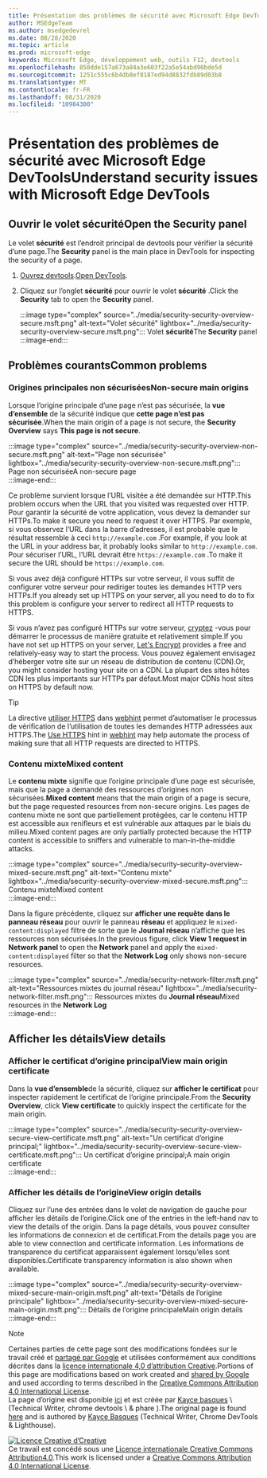 ```yaml
---
title: Présentation des problèmes de sécurité avec Microsoft Edge DevTools
author: MSEdgeTeam
ms.author: msedgedevrel
ms.date: 08/28/2020
ms.topic: article
ms.prod: microsoft-edge
keywords: Microsoft Edge, développement web, outils F12, devtools
ms.openlocfilehash: 850dde157a673a84a3e603f22a5e54abd90bde5d
ms.sourcegitcommit: 1251c555c6b4db8ef8187ed94d8832fdb89d03b8
ms.translationtype: MT
ms.contentlocale: fr-FR
ms.lasthandoff: 08/31/2020
ms.locfileid: "10984300"
---
```

<!-- Copyright Kayce Basques 

   Licensed under the Apache License, Version 2.0 (the "License");
   you may not use this file except in compliance with the License.
   You may obtain a copy of the License at

       https://www.apache.org/licenses/LICENSE-2.0

   Unless required by applicable law or agreed to in writing, software
   distributed under the License is distributed on an "AS IS" BASIS,
   WITHOUT WARRANTIES OR CONDITIONS OF ANY KIND, either express or implied.
   See the License for the specific language governing permissions and
   limitations under the License.  -->  





# <span data-ttu-id="86885-103">Présentation des problèmes de sécurité avec Microsoft Edge DevTools</span><span class="sxs-lookup"><span data-stu-id="86885-103">Understand security issues with Microsoft Edge DevTools</span></span>   

  

<!--Use the **Security** Panel in [Microsoft Edge DevTools][MicrosoftEdgeDevTools] to make sure HTTPS is properly implemented on a page.  See **Why HTTPS Matters** to learn why every website should be protected with HTTPS, even sites that do not handle sensitive user data.  -->  

<!--todo: add section when why-https is available -->  

## <span data-ttu-id="86885-104">Ouvrir le volet sécurité</span><span class="sxs-lookup"><span data-stu-id="86885-104">Open the Security panel</span></span>   

<span data-ttu-id="86885-105">Le volet **sécurité** est l’endroit principal de devtools pour vérifier la sécurité d’une page.</span><span class="sxs-lookup"><span data-stu-id="86885-105">The **Security** panel is the main place in DevTools for inspecting the security of a page.</span></span>  

1.  <span data-ttu-id="86885-106">[Ouvrez devtools][DevToolsOpen].</span><span class="sxs-lookup"><span data-stu-id="86885-106">[Open DevTools][DevToolsOpen].</span></span>  
1.  <span data-ttu-id="86885-107">Cliquez sur l’onglet **sécurité** pour ouvrir le volet **sécurité** .</span><span class="sxs-lookup"><span data-stu-id="86885-107">Click the **Security** tab to open the **Security** panel.</span></span>  
    
    :::image type="complex" source="../media/security-security-overview-secure.msft.png" alt-text="Volet sécurité" lightbox="../media/security-security-overview-secure.msft.png":::
       <span data-ttu-id="86885-109">Volet **sécurité**</span><span class="sxs-lookup"><span data-stu-id="86885-109">The **Security** panel</span></span>  
    :::image-end:::  
    
## <span data-ttu-id="86885-110">Problèmes courants</span><span class="sxs-lookup"><span data-stu-id="86885-110">Common problems</span></span>   

### <span data-ttu-id="86885-111">Origines principales non sécurisées</span><span class="sxs-lookup"><span data-stu-id="86885-111">Non-secure main origins</span></span>   

<span data-ttu-id="86885-112">Lorsque l’origine principale d’une page n’est pas sécurisée, la **vue d’ensemble** de la sécurité indique que **cette page n’est pas sécurisée**.</span><span class="sxs-lookup"><span data-stu-id="86885-112">When the main origin of a page is not secure, the **Security Overview** says **This page is not secure**.</span></span>  

:::image type="complex" source="../media/security-security-overview-non-secure.msft.png" alt-text="Page non sécurisée" lightbox="../media/security-security-overview-non-secure.msft.png":::
   <span data-ttu-id="86885-114">Page non sécurisée</span><span class="sxs-lookup"><span data-stu-id="86885-114">A non-secure page</span></span>  
:::image-end:::  

<span data-ttu-id="86885-115">Ce problème survient lorsque l’URL visitée a été demandée sur HTTP.</span><span class="sxs-lookup"><span data-stu-id="86885-115">This problem occurs when the URL that you visited was requested over HTTP.</span></span>  <span data-ttu-id="86885-116">Pour garantir la sécurité de votre application, vous devez la demander sur HTTPs.</span><span class="sxs-lookup"><span data-stu-id="86885-116">To make it secure you need to request it over HTTPS.</span></span>  <span data-ttu-id="86885-117">Par exemple, si vous observez l’URL dans la barre d’adresses, il est probable que le résultat ressemble à ceci `http://example.com` .</span><span class="sxs-lookup"><span data-stu-id="86885-117">For example, if you look at the URL in your address bar, it probably looks similar to `http://example.com`.</span></span>  <span data-ttu-id="86885-118">Pour sécuriser l’URL, l’URL devrait être `https://example.com` .</span><span class="sxs-lookup"><span data-stu-id="86885-118">To make it secure the URL should be `https://example.com`.</span></span>  

<span data-ttu-id="86885-119">Si vous avez déjà configuré HTTPs sur votre serveur, il vous suffit de configurer votre serveur pour rediriger toutes les demandes HTTP vers HTTPs.</span><span class="sxs-lookup"><span data-stu-id="86885-119">If you already set up HTTPS on your server, all you need to do to fix this problem is configure your server to redirect all HTTP requests to HTTPS.</span></span>  

<span data-ttu-id="86885-120">Si vous n’avez pas configuré HTTPs sur votre serveur, [cryptez][LetsEncrypt] -vous pour démarrer le processus de manière gratuite et relativement simple.</span><span class="sxs-lookup"><span data-stu-id="86885-120">If you have not set up HTTPS on your server, [Let's Encrypt][LetsEncrypt] provides a free and relatively-easy way to start the process.</span></span>  <span data-ttu-id="86885-121">Vous pouvez également envisagez d’héberger votre site sur un réseau de distribution de contenu (CDN).</span><span class="sxs-lookup"><span data-stu-id="86885-121">Or, you might consider hosting your site on a CDN.</span></span>  <span data-ttu-id="86885-122">La plupart des sites hôtes CDN les plus importants sur HTTPs par défaut.</span><span class="sxs-lookup"><span data-stu-id="86885-122">Most major CDNs host sites on HTTPS by default now.</span></span>  

> [!TIP]
> <span data-ttu-id="86885-123">La directive [utiliser HTTPS][WebhintUseHttps] dans [webhint][Webhint] permet d’automatiser le processus de vérification de l’utilisation de toutes les demandes HTTP adressées aux HTTPS.</span><span class="sxs-lookup"><span data-stu-id="86885-123">The [Use HTTPS][WebhintUseHttps] hint in [webhint][Webhint] may help automate the process of making sure that all HTTP requests are directed to HTTPS.</span></span>  

### <span data-ttu-id="86885-124">Contenu mixte</span><span class="sxs-lookup"><span data-stu-id="86885-124">Mixed content</span></span>   

<span data-ttu-id="86885-125">Le **contenu mixte** signifie que l’origine principale d’une page est sécurisée, mais que la page a demandé des ressources d’origines non sécurisées.</span><span class="sxs-lookup"><span data-stu-id="86885-125">**Mixed content** means that the main origin of a page is secure, but the page requested resources from non-secure origins.</span></span>  <span data-ttu-id="86885-126">Les pages de contenu mixte ne sont que partiellement protégées, car le contenu HTTP est accessible aux renifleurs et est vulnérable aux attaques par le biais du milieu.</span><span class="sxs-lookup"><span data-stu-id="86885-126">Mixed content pages are only partially protected because the HTTP content is accessible to sniffers and vulnerable to man-in-the-middle attacks.</span></span>  

:::image type="complex" source="../media/security-security-overview-mixed-secure.msft.png" alt-text="Contenu mixte" lightbox="../media/security-security-overview-mixed-secure.msft.png":::
   <span data-ttu-id="86885-128">Contenu mixte</span><span class="sxs-lookup"><span data-stu-id="86885-128">Mixed content</span></span>  
:::image-end:::  

<span data-ttu-id="86885-129">Dans la figure précédente, cliquez sur **afficher une requête dans le panneau réseau** pour ouvrir le panneau **réseau** et appliquez le `mixed-content:displayed` filtre de sorte que le **Journal réseau** n’affiche que les ressources non sécurisées.</span><span class="sxs-lookup"><span data-stu-id="86885-129">In the previous figure, click **View 1 request in Network panel** to open the **Network** panel and apply the `mixed-content:displayed` filter so that the **Network Log** only shows non-secure resources.</span></span>  

:::image type="complex" source="../media/security-network-filter.msft.png" alt-text="Ressources mixtes du journal réseau" lightbox="../media/security-network-filter.msft.png":::
   <span data-ttu-id="86885-131">Ressources mixtes du **Journal réseau**</span><span class="sxs-lookup"><span data-stu-id="86885-131">Mixed resources in the **Network Log**</span></span>  
:::image-end:::  

## <span data-ttu-id="86885-132">Afficher les détails</span><span class="sxs-lookup"><span data-stu-id="86885-132">View details</span></span>   

### <span data-ttu-id="86885-133">Afficher le certificat d’origine principal</span><span class="sxs-lookup"><span data-stu-id="86885-133">View main origin certificate</span></span>   

<span data-ttu-id="86885-134">Dans la **vue d’ensemble**de la sécurité, cliquez sur **afficher le certificat** pour inspecter rapidement le certificat de l’origine principale.</span><span class="sxs-lookup"><span data-stu-id="86885-134">From the **Security Overview**, click **View certificate** to quickly inspect the certificate for the main origin.</span></span>  

:::image type="complex" source="../media/security-security-overview-secure-view-certificate.msft.png" alt-text="Un certificat d’origine principal;" lightbox="../media/security-security-overview-secure-view-certificate.msft.png":::
   <span data-ttu-id="86885-136">Un certificat d’origine principal;</span><span class="sxs-lookup"><span data-stu-id="86885-136">A main origin certificate</span></span>  
:::image-end:::  

### <span data-ttu-id="86885-137">Afficher les détails de l’origine</span><span class="sxs-lookup"><span data-stu-id="86885-137">View origin details</span></span>   

<span data-ttu-id="86885-138">Cliquez sur l’une des entrées dans le volet de navigation de gauche pour afficher les détails de l’origine.</span><span class="sxs-lookup"><span data-stu-id="86885-138">Click one of the entries in the left-hand nav to view the details of the origin.</span></span>  <span data-ttu-id="86885-139">Dans la page détails, vous pouvez consulter les informations de connexion et de certificat.</span><span class="sxs-lookup"><span data-stu-id="86885-139">From the details page you are able to view connection and certificate information.</span></span>  <span data-ttu-id="86885-140">Les informations de transparence du certificat apparaissent également lorsqu’elles sont disponibles.</span><span class="sxs-lookup"><span data-stu-id="86885-140">Certificate transparency information is also shown when available.</span></span>  

:::image type="complex" source="../media/security-security-overview-mixed-secure-main-origin.msft.png" alt-text="Détails de l’origine principale" lightbox="../media/security-security-overview-mixed-secure-main-origin.msft.png":::
   <span data-ttu-id="86885-142">Détails de l’origine principale</span><span class="sxs-lookup"><span data-stu-id="86885-142">Main origin details</span></span>  
:::image-end:::  

<!--  
 


-->  

<!-- links -->  

[MicrosoftEdgeDevTools]: ../../devtools-guide-chromium.md "Outils de développement Microsoft Edge (chrome) | Documents Microsoft"  
[DevToolsOpen]: ../open.md "Ouvrez Microsoft Edge DevTools | Documents Microsoft"  


[LetsEncrypt]: https://letsencrypt.org "Utiliser des certificats SSL/TLS sans cryptage"  

[Webhint]: https://webhint.io "Astuce"  
[WebhintUseHttps]: https://webhint.io/docs/user-guide/hints/hint-https-only "Utiliser HTTPs | documentation webhint"  

<!--[mixed]: /web/fundamentals/security/prevent-mixed-content/what-is-mixed-content ""  -->

> [!NOTE]
> <span data-ttu-id="86885-148">Certaines parties de cette page sont des modifications fondées sur le travail créé et [partagé par Google][GoogleSitePolicies] et utilisées conformément aux conditions décrites dans la [licence internationale 4,0 d’attribution Creative][CCA4IL].</span><span class="sxs-lookup"><span data-stu-id="86885-148">Portions of this page are modifications based on work created and [shared by Google][GoogleSitePolicies] and used according to terms described in the [Creative Commons Attribution 4.0 International License][CCA4IL].</span></span>  
> <span data-ttu-id="86885-149">La page d’origine est disponible [ici](https://developers.google.com/web/tools/chrome-devtools/security/index) et est créée par [Kayce basques][KayceBasques] \ (Technical Writer, chrome devtools \ & phare \).</span><span class="sxs-lookup"><span data-stu-id="86885-149">The original page is found [here](https://developers.google.com/web/tools/chrome-devtools/security/index) and is authored by [Kayce Basques][KayceBasques] \(Technical Writer, Chrome DevTools \& Lighthouse\).</span></span>  

[![Licence Creative d’Creative][CCby4Image]][CCA4IL]  
<span data-ttu-id="86885-151">Ce travail est concédé sous une [Licence internationale Creative Commons Attribution4.0][CCA4IL].</span><span class="sxs-lookup"><span data-stu-id="86885-151">This work is licensed under a [Creative Commons Attribution 4.0 International License][CCA4IL].</span></span>  

[CCA4IL]: https://creativecommons.org/licenses/by/4.0  
[CCby4Image]: https://i.creativecommons.org/l/by/4.0/88x31.png  
[GoogleSitePolicies]: https://developers.google.com/terms/site-policies  
[KayceBasques]: https://developers.google.com/web/resources/contributors/kaycebasques  
